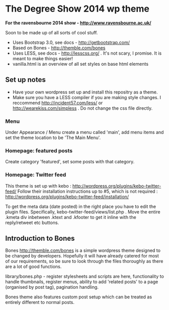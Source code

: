 # The Degree Show 2014 wp theme
__For the ravensbourne 2014 show - http://www.ravensbourne.ac.uk/__

Soon to be made up of all sorts of cool stuff.

* Uses Bootstrap 3.0, see docs - http://getbootstrap.com/
* Based on Bones - http://themble.com/bones
* Uses LESS, see docs - http://lesscss.org/ . It's not scary, I promise. It is meant to make things easier!
* vanilla.html is an overview of all set styles on base html elements

## Set up notes
* Have your own wordpress set up and install this repositry as a theme.
* Make sure you have a LESS compiler if you are making style changes. I reccommend http://incident57.com/less/ or http://wearekiss.com/simpless . Do not change the css file directly.

### Menu
Under Appearance / Menu create a menu called 'main', add menu items and set the theme location to be 'The Main Menu'.

### Homepage: featured posts
Create category 'featured', set some posts with that category.

### Homepage: Twitter feed
This theme is set up with kebo : http://wordpress.org/plugins/kebo-twitter-feed/
Follow their installation instructions up to #5, which is not required : http://wordpress.org/plugins/kebo-twitter-feed/installation/

To get the meta data (date posted) in the right place you have to edit the plugin files. Specifically, kebo-twitter-feed/views/list.php . Move the entire .kmeta div inbetween .ktext and .kfooter to get it inline with the reply/retweet etc buttons.


## Introduction to Bones
Bones http://themble.com/bones is a simple wordpress theme designed to be changed by developers. Hopefully it will have already catered for most of our requirements, so be sure to look through the files thoroughly as there are a lot of good functions.

library/bones.php - register stylesheets and scripts are here, functionality to handle thumbnails, register menus, ability to add 'related posts' to a page (organised by post tag), pagination handling.

Bones theme also features custom post setup which can be treated as entirely different to normal posts.